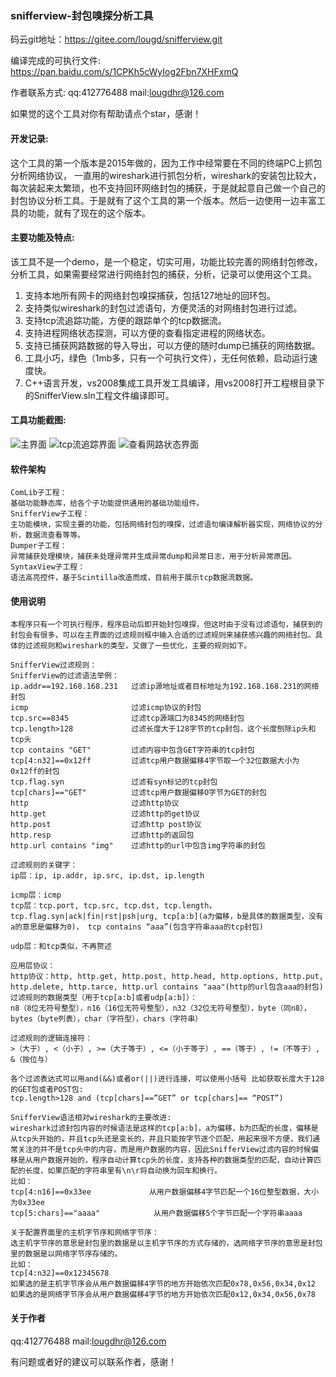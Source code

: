 ### snifferview-封包嗅探分析工具
码云git地址：https://gitee.com/lougd/snifferview.git

编译完成的可执行文件: https://pan.baidu.com/s/1CPKh5cWyIog2Fbn7XHFxmQ

作者联系方式: qq:412776488 mail:lougdhr@126.com

如果觉的这个工具对你有帮助请点个star，感谢！

#### 开发记录:
  这个工具的第一个版本是2015年做的，因为工作中经常要在不同的终端PC上抓包分析网络协议， 一直用的wireshark进行抓包分析，wireshark的安装包比较大，每次装起来太繁琐，也不支持回环网络封包的捕获，于是就起意自己做一个自己的封包协议分析工具。于是就有了这个工具的第一个版本。然后一边使用一边丰富工具的功能，就有了现在的这个版本。

#### 主要功能及特点:

  该工具不是一个demo，是一个稳定，切实可用，功能比较完善的网络封包修改，分析工具，如果需要经常进行网络封包的捕获，分析，记录可以使用这个工具。
1. 支持本地所有网卡的网络封包嗅探捕获，包括127地址的回环包。
2. 支持类似wireshark的封包过滤语句，方便灵活的对网络封包进行过滤。
3. 支持tcp流追踪功能，方便的跟踪单个的tcp数据流。
4. 支持进程网络状态探测，可以方便的查看指定进程的网络状态。
5. 支持已捕获网路数据的导入导出，可以方便的随时dump已捕获的网络数据。
6. 工具小巧，绿色（1mb多，只有一个可执行文件），无任何依赖，启动运行速度快。
7. C++语言开发，vs2008集成工具开发工具编译，用vs2008打开工程根目录下的SnifferView.sln工程文件编译即可。

#### 工具功能截图:

![主界面](https://images.gitee.com/uploads/images/2019/0922/113913_ebbcaf79_498054.png "1.png")
![tcp流追踪界面](https://images.gitee.com/uploads/images/2019/0922/113932_1ef08d36_498054.png "2.png")
![查看网路状态界面](https://images.gitee.com/uploads/images/2019/0922/114041_80e035a5_498054.png "3.png")

#### 软件架构


```
ComLib子工程：
基础功能静态库，给各个子功能提供通用的基础功能组件。
SnifferView子工程：
主功能模块，实现主要的功能，包括网络封包的嗅探，过滤语句编译解析器实现，网络协议的分析，数据流查看等等。
Dumper子工程：
异常捕获处理模块，捕获未处理异常并生成异常dump和异常日志，用于分析异常原因。
SyntaxView子工程：
语法高亮控件，基于Scintilla改造而成，目前用于展示tcp数据流数据。
```

#### 使用说明

```
本程序只有一个可执行程序，程序启动后即开始封包嗅探，但这时由于没有过滤语句，捕获到的封包会有很多，可以在主界面的过滤规则框中输入合适的过滤规则来捕获感兴趣的网络封包。具体的过滤规则和wireshark的类型，又做了一些优化，主要的规则如下。

SnifferView过滤规则：
SnifferView的过滤语法举例：
ip.addr==192.168.168.231   过滤ip源地址或者目标地址为192.168.168.231的网络封包
icmp                       过滤icmp协议的封包
tcp.src==8345              过滤tcp源端口为8345的网络封包
tcp.length>128             过滤长度大于128字节的tcp封包，这个长度刨除ip头和tcp头 
tcp contains "GET"         过滤内容中包含GET字符串的tcp封包
tcp[4:n32]==0x12ff         过滤tcp用户数据偏移4字节取一个32位数据大小为0x12ff的封包
tcp.flag.syn               过滤有syn标记的tcp封包
tcp[chars]=="GET"          过滤tcp用户数据偏移O字节为GET的封包
http                       过滤http协议
http.get                   过滤http的get协议
http.post                  过滤http post协议
http.resp                  过滤http的返回包
http.url contains "img"    过滤http的url中包含img字符串的封包

过滤规则的关键字：
ip层：ip, ip.addr, ip.src, ip.dst, ip.length

icmp层：icmp
tcp层：tcp.port, tcp.src, tcp.dst, tcp.length，tcp.flag.syn|ack|fin|rst|psh|urg, tcp[a:b](a为偏移，b是具体的数据类型，没有a的意思是偏移为0)， tcp contains “aaa”(包含字符串aaa的tcp封包)

udp层：和tcp类似，不再赘述 

应用层协议：
http协议：http, http.get, http.post, http.head, http.options, http.put, http.delete, http.tarce, http.url contains "aaa"(http的url包含aaa的封包)
过滤规则的数据类型（用于tcp[a:b]或者udp[a:b]）：
n8（8位无符号整型），n16（16位无符号整型），n32（32位无符号整型），byte（同n8），bytes（byte列表），char（字符型），chars（字符串）

过滤规则的逻辑连接符：
>（大于）, <（小于）, >=（大于等于）, <=（小于等于）, ==（等于）, !=（不等于）, &（按位与）

各个过滤表达式可以用and(&&)或者or(||)进行连接，可以使用小括号 比如获取长度大于128的GET包或者POST包:
tcp.length>128 and (tcp[chars]==”GET” or tcp[chars]== “POST”)

SnifferView语法相对wireshark的主要改进:
wireshark过滤封包内容的时候语法是这样的tcp[a:b]，a为偏移，b为匹配的长度，偏移是从tcp头开始的，并且tcp头还是变长的，并且只能按字节逐个匹配，用起来很不方便，我们通常关注的并不是tcp头中的内容，而是用户数据的内容，因此SnifferView过滤内容的时候偏移是从用户数据开始的，程序自动计算tcp头的长度，支持各种的数据类型的匹配，自动计算匹配的长度，如果匹配的字符串里有\n\r将自动换为回车和换行。
比如：
tcp[4:n16]==0x33ee             从用户数据偏移4字节匹配一个16位整型数据，大小为0x33ee 
tcp[5:chars]=="aaaa"            从用户数据偏移5个字节匹配一个字符串aaaa

关于配置界面里的主机字节序和网络字节序：
选主机字节序的意思是封包里的数据是以主机字节序的方式存储的，选网络字节序的意思是封包里的数据是以网络字节序存储的。
比如：
tcp[4:n32]==0x12345678
如果选的是主机字节序会从用户数据偏移4字节的地方开始依次匹配0x78,0x56,0x34,0x12
如果选的是网络字节序会从用户数据偏移4字节的地方开始依次匹配0x12,0x34,0x56,0x78
```

#### 关于作者
qq:412776488 mail:lougdhr@126.com

有问题或者好的建议可以联系作者，感谢！